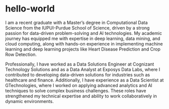 # hello-world
I am a recent graduate with a Master’s degree in Computational Data Science from the IUPUI-Purdue School of Science, driven by a strong passion for data-driven problem-solving and AI technologies. My academic journey has equipped me with expertise in deep learning, data mining, and cloud computing, along with hands-on experience in implementing machine learning and deep learning projects like Heart Disease Prediction and Crop Row Detection.

Professionally, I have worked as a Data Solutions Engineer at Cognizant Technology Solutions and as a Data Analyst at Exposys Data Labs, where I contributed to developing data-driven solutions for industries such as healthcare and finance. Additionally, I have experience as a Data Scientist at GTechnologies, where I worked on applying advanced analytics and AI techniques to solve complex business challenges. These roles have strengthened my technical expertise and ability to work collaboratively in dynamic environments.
